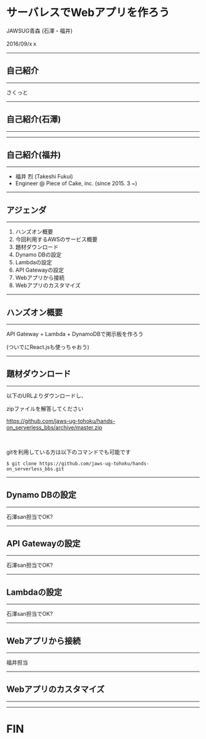 # サーバレスでWebアプリを作ろう

JAWSUG青森 (石澤・福井)

2016/09/xｘ

---



## 自己紹介
- - -

さくっと

---



## 自己紹介(石澤)
- - -

---



## 自己紹介(福井)
- - -

- 福井 烈 (Takeshi Fukui)
- Engineer @ Piece of Cake, inc. (since 2015. 3 ~)

---



## アジェンダ

- - -

1. ハンズオン概要
1. 今回利用するAWSのサービス概要
1. 題材ダウンロード
1. Dynamo DBの設定
1. Lambdaの設定
1. API Gatewayの設定
1. Webアプリから接続
1. Webアプリのカスタマイズ

---

## ハンズオン概要
- - -

API Gateway + Lambda + DynamoDBで掲示板を作ろう

(ついでにReact.jsも使っちゃおう)

---

## 題材ダウンロード
- - -

以下のURLよりダウンロードし、

zipファイルを解答してください

https://github.com/jaws-ug-tohoku/hands-on_serverless_bbs/archive/master.zip

<br/>

gitを利用している方は以下のコマンドでも可能です

```
$ git clone https://github.com/jaws-ug-tohoku/hands-on_serverless_bbs.git
```

---

## Dynamo DBの設定
- - -

石澤san担当でOK?

---

## API Gatewayの設定
- - -

石澤san担当でOK?

---

## Lambdaの設定
- - -

石澤san担当でOK?

---

## Webアプリから接続
- - -

福井担当

---

## Webアプリのカスタマイズ
- - -

---

# FIN
